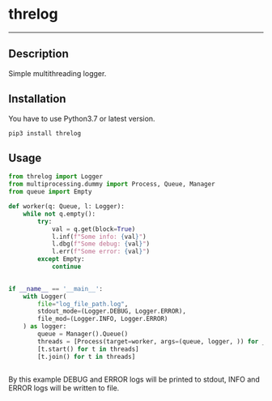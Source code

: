 # threlog
___

## Description
Simple multithreading logger.

## Installation
You have to use Python3.7 or latest version.
```shell
pip3 install threlog
```

## Usage
```python
from threlog import Logger
from multiprocessing.dummy import Process, Queue, Manager
from queue import Empty

def worker(q: Queue, l: Logger):
    while not q.empty():
        try:
            val = q.get(block=True)
            l.inf(f"Some info: {val}")
            l.dbg(f"Some debug: {val}")
            l.err(f"Some error: {val}")
        except Empty:
            continue
        

if __name__ == '__main__':
    with Logger(
        file="log_file_path.log",
        stdout_mode=(Logger.DEBUG, Logger.ERROR),
        file_mod=(Logger.INFO, Logger.ERROR)
    ) as logger:
        queue = Manager().Queue()
        threads = [Process(target=worker, args=(queue, logger, )) for _ in range(10)]
        [t.start() for t in threads]
        [t.join() for t in threads]
        
```
By this example DEBUG and ERROR logs will be printed to stdout, INFO and ERROR logs will be written to file.  
